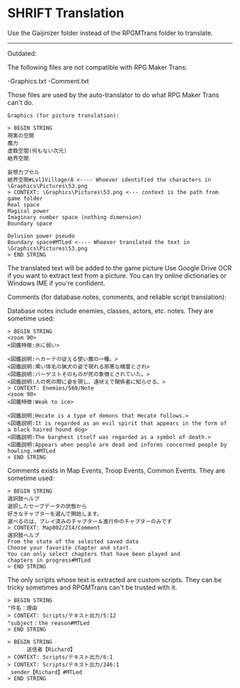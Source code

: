 # SHRIFT Translation

Use the Gaijinizer folder instead of the RPGMTrans folder to translate.


-----------------------------------------------------
Outdated:

The following files are not compatible with RPG Maker Trans:

-Graphics.txt
-Comment.txt

Those files are used by the auto-translator to do what RPG Maker Trans can't do.
```
Graphics (for picture translation):

> BEGIN STRING
現実の空間
魔力
虚数空閻(何もない次元)
結界空間

妄想力プセル
結界空間#Lvl1VillagerA <---- Whoever identified the characters in \Graphics\Pictures\53.png
> CONTEXT: \Graphics\Pictures\53.png <--- context is the path from game folder
Real space
Magical power
Imaginary number space (nothing dimension)
Boundary space

Delusion power pseudo
Boundary space#MTLed <---- Whoever translated the text in \Graphics\Pictures\53.png
> END STRING
```
The translated text will be added to the game picture
Use Google Drive OCR if you want to extract text from a picture.
You can try online dictionaries or Windows IME if you're confident.

Comments (for database notes, comments, and reliable script translation):

Database notes include enemies, classes, actors, etc. notes. They are sometime used:
```
> BEGIN STRING
<zoom 90>
<図鑑特徴:氷に弱い>

<図鑑説明:ヘカーテの従える使い魔の一種。>
<図鑑説明:黒い体毛の猟犬の姿で現れる邪悪な精霊とされ>
<図鑑説明:バーゲストそのものが死の象徴とされていた。>
<図鑑説明:人の死の際に姿を現し、遠吠えで関係者に知らせる。>
> CONTEXT: Enemies/560/Note
<zoom 90>
<図鑑特徴:Weak to ice>

<図鑑説明:Hecate is a type of demons that Hecate follows.>
<図鑑説明:It is regarded as an evil spirit that appears in the form of a black haired hound dog>
<図鑑説明:The barghest itself was regarded as a symbol of death.>
<図鑑説明:Appears when people are dead and informs concerned people by howling.>#MTLed
> END STRING
```
Comments exists in Map Events, Troop Events, Common Events. They are sometime used:
```
> BEGIN STRING
選択肢ヘルプ
選択したセーブデータの状態から
好きなチャプターを選んで開始します。
選べるのは、プレイ済みのチャプター＆進行中のチャプターのみです
> CONTEXT: Map002/214/Comment
選択肢ヘルプ
From the state of the selected saved data
Choose your favorite chapter and start.
You can only select chapters that have been played and
chapters in progress#MTLed
> END STRING
```
The only scripts whose text is extracted are custom scripts. They can be tricky sometimes and RPGMTrans can't be trusted with it.
```
> BEGIN STRING
"件名：理由
> CONTEXT: Scripts/テキスト出力/5:12
"subject：the reason#MTLed
> END STRING
```
```
> BEGIN STRING
 　　　送信者【Richard】
> CONTEXT: Scripts/テキスト出力/6:1
> CONTEXT: Scripts/テキスト出力/246:1
 sender【Richard】#MTLed
> END STRING
```
